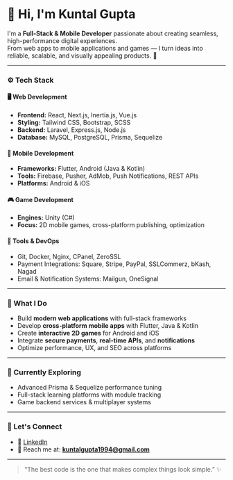 # 👋 Hi, I'm Kuntal Gupta

I'm a **Full-Stack & Mobile Developer** passionate about creating seamless, high-performance digital experiences.  
From web apps to mobile applications and games — I turn ideas into reliable, scalable, and visually appealing products. 🚀

---

### ⚙️ Tech Stack

#### 🖥️ Web Development
- **Frontend:** React, Next.js, Inertia.js, Vue.js  
- **Styling:** Tailwind CSS, Bootstrap, SCSS  
- **Backend:** Laravel, Express.js, Node.js  
- **Database:** MySQL, PostgreSQL, Prisma, Sequelize  

#### 📱 Mobile Development
- **Frameworks:** Flutter, Android (Java & Kotlin)  
- **Tools:** Firebase, Pusher, AdMob, Push Notifications, REST APIs  
- **Platforms:** Android & iOS  

#### 🎮 Game Development
- **Engines:** Unity (C#)
- **Focus:** 2D mobile games, cross-platform publishing, optimization  

#### 🧰 Tools & DevOps
- Git, Docker, Nginx, CPanel, ZeroSSL  
- Payment Integrations: Square, Stripe, PayPal, SSLCommerz, bKash, Nagad  
- Email & Notification Systems: Mailgun, OneSignal  

---

### 🧠 What I Do
- Build **modern web applications** with full-stack frameworks  
- Develop **cross-platform mobile apps** with Flutter, Java & Kotlin  
- Create **interactive 2D games** for Android and iOS  
- Integrate **secure payments**, **real-time APIs**, and **notifications**  
- Optimize performance, UX, and SEO across platforms  

---

### 🌱 Currently Exploring
- Advanced Prisma & Sequelize performance tuning  
- Full-stack learning platforms with module tracking  
- Game backend services & multiplayer systems  

---

### 💬 Let's Connect
- 💼 [LinkedIn]([https://linkedin.com](https://www.linkedin.com/in/kuntal-gupta1994/))  
- 📧 Reach me at: **kuntalgupta1994@gmail.com**

---

> “The best code is the one that makes complex things look simple.” ✨
